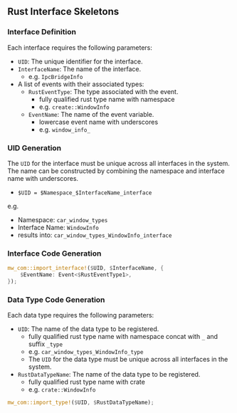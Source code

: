 
## Rust Interface Skeletons

### Interface Definition

Each interface requires the following parameters:
- `UID`: The unique identifier for the interface.
- `InterfaceName`: The name of the interface.
  - e.g. `IpcBridgeInfo`
- A list of events with their associated types:
  - `RustEventType`: The type associated with the event.
    - fully qualified rust type name with namespace
    - e.g. `create::WindowInfo`
  - `EventName`: The name of the event variable.
    - lowercase event name with underscores
    - e.g. `window_info_`


### UID Generation
The `UID` for the interface must be unique across all interfaces in the system.
The name can be constructed by combining the namespace and interface name with underscores.
- `$UID = $Namespace_$InterfaceName_interface`

e.g.
  - Namespace: `car_window_types`
  - Interface Name: `WindowInfo`
  - results into: `car_window_types_WindowInfo_interface`

### Interface Code Generation
```rust
mw_com::import_interface!($UID, $InterfaceName, {
    $EventName: Event<$RustEventType1>,
});
```


### Data Type Code Generation

Each data type requires the following parameters:
- `UID`: The name of the data type to be registered.
  - fully qualified rust type name with namespace concat with `_` and suffix `_type`
  - e.g. `car_window_types_WindowInfo_type`
  - The `UID` for the data type must be unique across all interfaces in the system.
- `RustDataTypeName`: The name of the data type to be registered.
  - fully qualified rust type name with crate
  - e.g. `crate::WindowInfo`


```rust
mw_com::import_type!($UID, $RustDataTypeName);
```
